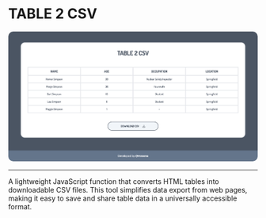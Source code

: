 # TABLE 2 CSV

<img src="src/assets/images/screenshot.png" style="border-radius: 10px;">
<hr>
<p>A lightweight JavaScript function that converts HTML tables into downloadable CSV files. This tool simplifies data export from web pages, making it easy to save and share table data in a universally accessible format.</p> 
